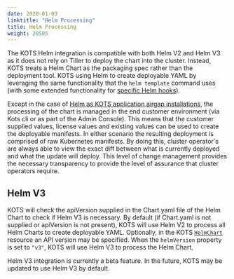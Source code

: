 ```yaml
---
date: 2020-01-03
linktitle: "Helm Processing"
title: Helm Processing
weight: 20505
---
```


The KOTS Helm integration is compatible with both Helm V2 and Helm V3 as it does not rely on Tiller to deploy the chart into the cluster. 
Instead, KOTS treats a Helm Chart as the packaging spec rather than the deployment tool. 
KOTS using Helm to create deployable YAML by leveraging the same functionality that the `helm template` command uses (with some extended functionality for [specific Helm hooks](/vendor/packaging/cleaning-up-jobs/#helm-charts)).

Except in the case of [Helm as KOTS application airgap installations](/vendor/helm/helm-airgap-builder), the processing of the chart is managed in the end customer environment (via Kots cli or as part of the Admin Console). 
This means that the customer supplied values, license values and existing values can be used to create the deployable manifests. In either scenario the resulting deployment is comprised of raw Kubernetes manifests. 
By doing this, cluster operator's are always able to view the exact diff between what is currently deployed and what the update will deploy. 
This level of change management provides the necessary transparency to provide the level of assurance that cluster operators require.

## Helm V3

KOTS will check the apiVersion supplied in the Chart.yaml file of the Helm Chart to check if Helm V3 is necessary.  By default (if Chart.yaml is not supplied or apiVersion is not present), KOTS will use Helm V2 to process all Helm Charts to create deployable YAML.
Optionally, in the KOTS [`HelmChart`](https://kots.io/reference/v1beta1/helmchart/) resource an API version may be specified. When the `helmVersion` property is set to `"v3"`, KOTS will use Helm V3 to process the Helm Chart.

Helm V3 integration is currently a beta feature. 
In the future, KOTS may be updated to use Helm V3 by default.
